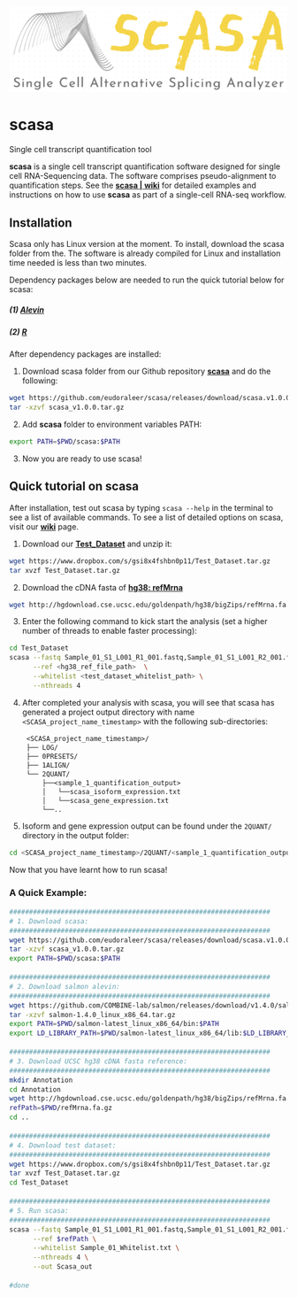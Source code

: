 <img alt="scasa logo" src="https://github.com/eudoraleer/scasa/blob/main/doc/SCASA_LOGO.png">

# scasa
Single cell transcript quantification tool

__scasa__ is a single cell transcript quantification software designed for single cell RNA-Sequencing data. The software comprises pseudo-alignment to quantification steps. See the [__scasa &#124; wiki__](https://github.com/eudoraleer/scasa/wiki) for detailed examples and instructions on how to use __scasa__ as part of a single-cell RNA-seq workflow.

## Installation

Scasa only has Linux version at the moment. To install, download the scasa folder from the. The software is already compiled for Linux and installation time needed is less than two minutes.

Dependency packages below are needed to run the quick tutorial below for scasa:

##### (1) [__Alevin__](https://salmon.readthedocs.io/en/latest/alevin.html)

##### (2) [__R__](https://www.r-project.org)

After dependency packages are installed:

1. Download scasa folder from our Github repository  [__scasa__](https://github.com/eudoraleer/scasa) and do the following:
```sh
wget https://github.com/eudoraleer/scasa/releases/download/scasa.v1.0.0/scasa_v1.0.0.tar.gz
tar -xzvf scasa_v1.0.0.tar.gz
```

2. Add __scasa__ folder to environment variables PATH:
```sh
export PATH=$PWD/scasa:$PATH
```

3. Now you are ready to use scasa!

## Quick tutorial on scasa

After installation, test out scasa by typing  `scasa --help`  in the terminal to see a list of available commands. To see a list of detailed options on scasa, visit our [__wiki__](https://github.com/eudoraleer/scasa/wiki) page.

1. Download our [__Test_Dataset__](https://www.dropbox.com/s/gsi8x4fshbn0p11/Test_Dataset.tar.gz) and unzip it:
```sh
wget https://www.dropbox.com/s/gsi8x4fshbn0p11/Test_Dataset.tar.gz
tar xvzf Test_Dataset.tar.gz              
```

2. Download the cDNA fasta of [__hg38: refMrna__](http://hgdownload.cse.ucsc.edu/goldenpath/hg38/bigZips/)
```sh
wget http://hgdownload.cse.ucsc.edu/goldenpath/hg38/bigZips/refMrna.fa.gz
```

3. Enter the following command to kick start the analysis (set a higher number of threads to enable faster processing):
```sh
cd Test_Dataset
scasa --fastq Sample_01_S1_L001_R1_001.fastq,Sample_01_S1_L001_R2_001.fastq \
      --ref <hg38_ref_file_path>  \
      --whitelist <test_dataset_whitelist_path> \
      --nthreads 4
```
4. After completed your analysis with scasa, you will see that scasa has generated a project output directory with name `<SCASA_project_name_timestamp>` with the following sub-directories:

        <SCASA_project_name_timestamp>/
        ├── LOG/
        ├── 0PRESETS/
        ├── 1ALIGN/
        └── 2QUANT/
            ├──<sample_1_quantification_output>
            │   └──scasa_isoform_expression.txt
            │   └──scasa_gene_expression.txt
            └──..

5. Isoform and gene expression output can be found under the `2QUANT/` directory in the output folder:
```sh
cd <SCASA_project_name_timestamp>/2QUANT/<sample_1_quantification_output>/
```
Now that you have learnt how to run scasa!

### A Quick Example:
```sh
##################################################################
# 1. Download scasa:
##################################################################
wget https://github.com/eudoraleer/scasa/releases/download/scasa.v1.0.0/scasa_v1.0.0.tar.gz
tar -xzvf scasa_v1.0.0.tar.gz
export PATH=$PWD/scasa:$PATH

##################################################################
# 2. Download salmon alevin:
##################################################################
wget https://github.com/COMBINE-lab/salmon/releases/download/v1.4.0/salmon-1.4.0_linux_x86_64.tar.gz
tar -xzvf salmon-1.4.0_linux_x86_64.tar.gz
export PATH=$PWD/salmon-latest_linux_x86_64/bin:$PATH
export LD_LIBRARY_PATH=$PWD/salmon-latest_linux_x86_64/lib:$LD_LIBRARY_PATH

##################################################################
# 3. Download UCSC hg38 cDNA fasta reference:
##################################################################
mkdir Annotation
cd Annotation
wget http://hgdownload.cse.ucsc.edu/goldenpath/hg38/bigZips/refMrna.fa.gz
refPath=$PWD/refMrna.fa.gz
cd ..

##################################################################
# 4. Download test dataset:
##################################################################
wget https://www.dropbox.com/s/gsi8x4fshbn0p11/Test_Dataset.tar.gz
tar xvzf Test_Dataset.tar.gz
cd Test_Dataset

##################################################################
# 5. Run scasa:
##################################################################
scasa --fastq Sample_01_S1_L001_R1_001.fastq,Sample_01_S1_L001_R2_001.fastq \
      --ref $refPath \
      --whitelist Sample_01_Whitelist.txt \
      --nthreads 4 \
      --out Scasa_out

#done

```
